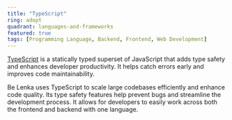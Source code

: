 ```yaml
---
title: "TypeScript"
ring: adopt
quadrant: languages-and-frameworks
featured: true
tags: [Programming Language, Backend, Frontend, Web Development]
---
```


[TypeScript](https://www.typescriptlang.org/) is a statically typed superset of JavaScript that adds type safety and enhances developer productivity. It helps catch errors early and improves code maintainability.

Be Lenka uses TypeScript to scale large codebases efficiently and enhance code quality. Its type safety features help prevent bugs and streamline the development process. It allows for developers to easily work across both the frontend and backend with one language.
